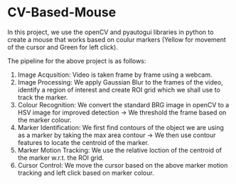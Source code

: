 # CV-Based-Mouse
In this project, we use the openCV and pyautogui libraries in python to create a mouse that works based on coulur markers (Yellow for movement of the cursor and Green for left click).

The pipeline for the above project is as follows:

1) Image Acqusition: Video is taken frame by frame using a webcam.
2) Image Processing: We apply Gaussian Blur to the frames of the video, identify a region of interest and create ROI grid which we shall use to track the marker.
3) Colour Recognition: We convert the standard BRG image in openCV to a HSV image for improved detection -> We threshold the frame based on the marker colour.
4) Marker Identification: We first find contours of the object we are using as a marker by taking the max area contour -> We then use contour features to locate the centroid of the marker.
5) Marker Motion Tracking: We use the relative loction of the centroid of the marker w.r.t. the ROI grid.
6) Cursor Control: We move the cursor based on the above marker motion tracking and left click based on marker colour.

